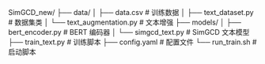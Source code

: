 SimGCD_new/
├── data/
│   ├── data.csv              # 训练数据
│   ├── text_dataset.py       # 数据集类
│   └── text_augmentation.py  # 文本增强
├── models/
│   ├── bert_encoder.py       # BERT 编码器
│   └── simgcd_text.py       # SimGCD 文本模型
├── train_text.py            # 训练脚本
├── config.yaml              # 配置文件
└── run_train.sh            # 启动脚本
